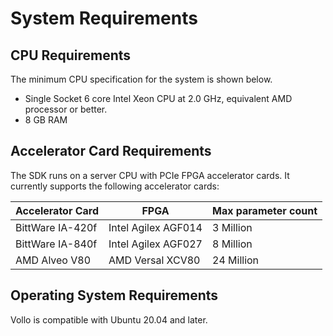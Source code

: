 # System Requirements

## CPU Requirements

The minimum CPU specification for the system is shown below.

- Single Socket 6 core Intel Xeon CPU at 2.0 GHz, equivalent AMD processor or better.
- 8 GB RAM

## Accelerator Card Requirements

The SDK runs on a server CPU with PCIe FPGA accelerator cards.
It currently supports the following accelerator cards:

| Accelerator Card | FPGA                | Max parameter count |
| ---------------- | ------------------- | ------------------- |
| BittWare IA-420f | Intel Agilex AGF014 | 3 Million           |
| BittWare IA-840f | Intel Agilex AGF027 | 8 Million           |
| AMD Alveo V80    | AMD Versal XCV80    | 24 Million          |

## Operating System Requirements

Vollo is compatible with Ubuntu 20.04 and later.
